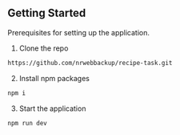## Getting Started

Prerequisites for setting up the application.

1. Clone the repo
  ```sh
  https://github.com/nrwebbackup/recipe-task.git
  ```
2. Install npm packages
  ```sh
  npm i
  ```
3. Start the application
  ```sh
  npm run dev
  ```
